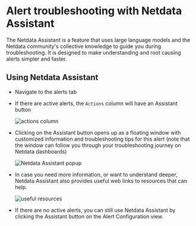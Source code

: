 # Alert troubleshooting with Netdata Assistant

The Netdata Assistant is a feature that uses large language models and the Netdata community's collective knowledge to guide you during troubleshooting. It is designed to make understanding and root causing alerts simpler and faster.

## Using Netdata Assistant

- Navigate to the alerts tab
- If there are active alerts, the `Actions` column will have an Assistant button

  ![actions column](https://github-production-user-asset-6210df.s3.amazonaws.com/24860547/253559075-815ca123-e2b6-4d44-a780-eeee64cca420.png)

- Clicking on the Assistant button opens up as a floating window with customized information and troubleshooting tips for this alert (note that the window can follow you through your troubleshooting journey on Netdata dashboards)

  ![Netdata Assistant popup](https://github-production-user-asset-6210df.s3.amazonaws.com/24860547/253559645-62850c7b-cd1d-45f2-b2dd-474ecbf2b713.png)

- In case you need more information, or want to understand deeper, Netdata Assistant also provides useful web links to resources that can help.

  ![useful resources](https://github-production-user-asset-6210df.s3.amazonaws.com/24860547/253560071-e768fa6d-6c9a-4504-bb1f-17d5f4707627.png)

- If there are no active alerts, you can still use Netdata Assistant by clicking the Assistant button on the Alert Configuration view.
